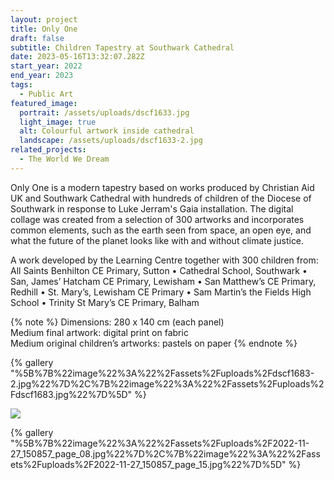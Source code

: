 ```yaml
---
layout: project
title: Only One
draft: false
subtitle: Children Tapestry at Southwark Cathedral
date: 2023-05-16T13:32:07.282Z
start_year: 2022
end_year: 2023
tags:
  - Public Art
featured_image:
  portrait: /assets/uploads/dscf1633.jpg
  light_image: true
  alt: Colourful artwork inside cathedral
  landscape: /assets/uploads/dscf1633-2.jpg
related_projects:
  - The World We Dream
---
```

Only One is a modern tapestry based on works produced by Christian Aid UK and Southwark Cathedral with hundreds of children of the Diocese of Southwark in response to Luke Jerram's Gaia installation. The digital collage was created from a selection of 300 artworks and incorporates common elements, such as the earth seen from space, an open eye, and what the future of the planet looks like with and without climate justice.

A work developed by the Learning Centre together with 300 children from:
All Saints Benhilton CE Primary, Sutton • Cathedral School, Southwark • San, James’ Hatcham CE Primary, Lewisham • San Matthew’s CE Primary, Redhill • St. Mary’s, Lewisham CE Primary • Sam Martin’s the Fields High School • Trinity St Mary’s CE Primary, Balham

{% note %}
Dimensions: 280 x 140 cm (each panel)<br>
Medium final artwork: digital print on fabric<br>
Medium original children’s artworks: pastels on paper
{% endnote %}

{% gallery "%5B%7B%22image%22%3A%22%2Fassets%2Fuploads%2Fdscf1683-2.jpg%22%7D%2C%7B%22image%22%3A%22%2Fassets%2Fuploads%2Fdscf1683.jpg%22%7D%5D" %}

![](/assets/uploads/only-one.jpg)

{% gallery "%5B%7B%22image%22%3A%22%2Fassets%2Fuploads%2F2022-11-27_150857_page_08.jpg%22%7D%2C%7B%22image%22%3A%22%2Fassets%2Fuploads%2F2022-11-27_150857_page_15.jpg%22%7D%5D" %}